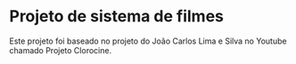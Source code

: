 # Projeto de sistema de filmes

<p>Este projeto foi baseado no projeto do João Carlos Lima e Silva no Youtube chamado Projeto Clorocine.</p>